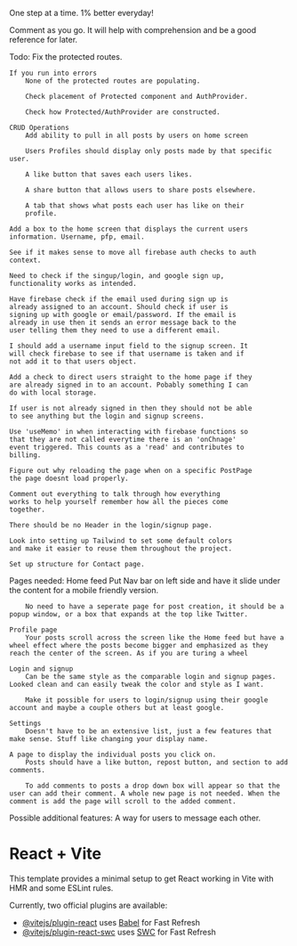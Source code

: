 One step at a time. 1% better everyday!

Comment as you go. It will help with comprehension and be a good
reference for later.

Todo:
    Fix the protected routes.

    If you run into errors
        None of the protected routes are populating.

        Check placement of Protected component and AuthProvider.

        Check how Protected/AuthProvider are constructed.

    CRUD Operations
        Add ability to pull in all posts by users on home screen

        Users Profiles should display only posts made by that specific user.

        A like button that saves each users likes.

        A share button that allows users to share posts elsewhere.

        A tab that shows what posts each user has like on their 
        profile.

    Add a box to the home screen that displays the current users 
    information. Username, pfp, email.

    See if it makes sense to move all firebase auth checks to auth context.

    Need to check if the singup/login, and google sign up, 
    functionality works as intended.

    Have firebase check if the email used during sign up is
    already assigned to an account. Should check if user is 
    signing up with google or email/password. If the email is 
    already in use then it sends an error message back to the 
    user telling them they need to use a different email.

    I should add a username input field to the signup screen. It 
    will check firebase to see if that username is taken and if 
    not add it to that users object.

    Add a check to direct users straight to the home page if they 
    are already signed in to an account. Pobably something I can 
    do with local storage.

    If user is not already signed in then they should not be able
    to see anything but the login and signup screens.

    Use 'useMemo' in when interacting with firebase functions so 
    that they are not called everytime there is an 'onChnage' 
    event triggered. This counts as a 'read' and contributes to 
    billing.

    Figure out why reloading the page when on a specific PostPage 
    the page doesnt load properly.

    Comment out everything to talk through how everything 
    works to help yourself remember how all the pieces come 
    together.
    
    There should be no Header in the login/signup page.

    Look into setting up Tailwind to set some default colors
    and make it easier to reuse them throughout the project.

    Set up structure for Contact page.

Pages needed:
    Home feed
        Put Nav bar on left side and have it slide under the content for a mobile friendly version.

        No need to have a seperate page for post creation, it should be a popup window, or a box that expands at the top like Twitter.

    Profile page
        Your posts scroll across the screen like the Home feed but have a wheel effect where the posts become bigger and emphasized as they reach the center of the screen. As if you are turing a wheel

    Login and signup
        Can be the same style as the comparable login and signup pages. Looked clean and can easily tweak the color and style as I want.

        Make it possible for users to login/signup using their google account and maybe a couple others but at least google.

    Settings
        Doesn't have to be an extensive list, just a few features that make sense. Stuff like changing your display name.

    A page to display the individual posts you click on.
        Posts should have a like button, repost button, and section to add comments.

        To add comments to posts a drop down box will appear so that the user can add their comment. A whole new page is not needed. When the comment is add the page will scroll to the added comment.

Possible additional features:
    A way for users to message each other.

# React + Vite

This template provides a minimal setup to get React working in Vite with HMR and some ESLint rules.

Currently, two official plugins are available:

- [@vitejs/plugin-react](https://github.com/vitejs/vite-plugin-react/blob/main/packages/plugin-react/README.md) uses [Babel](https://babeljs.io/) for Fast Refresh
- [@vitejs/plugin-react-swc](https://github.com/vitejs/vite-plugin-react-swc) uses [SWC](https://swc.rs/) for Fast Refresh